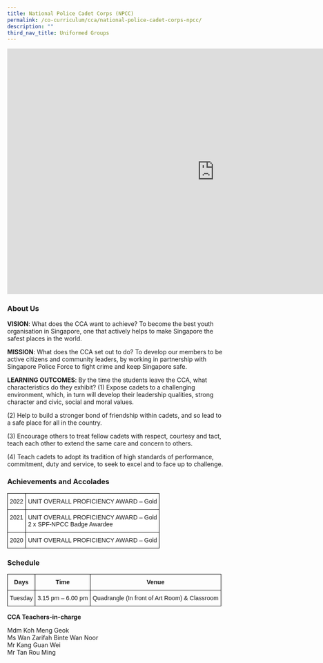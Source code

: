 ```yaml
---
title: National Police Cadet Corps (NPCC)
permalink: /co-curriculum/cca/national-police-cadet-corps-npcc/
description: ""
third_nav_title: Uniformed Groups
---
```

<iframe allowfullscreen="true" height="569" width="960" frameborder="0" src="https://docs.google.com/presentation/d/15Wc3ymfwE1P7bwDbIPct0xWjLeSjF5GV_5xgfMKkBfw/embed?start=true&amp;loop=true&amp;delayms=3000"></iframe>

### About Us

**VISION**: What does the CCA want to achieve? To become the best youth organisation in Singapore, one that actively helps to make Singapore the safest places in the world. 

**MISSION**: What does the CCA set out to do? To develop our members to be active citizens and community leaders, by working in partnership with Singapore Police Force to fight crime and keep Singapore safe. 

**LEARNING OUTCOMES**: By the time the students leave the CCA, what characteristics do they exhibit?
(1) Expose cadets to a challenging environment, which, in turn will develop their leadership qualities, strong character and civic, social and moral values.

(2) Help to build a stronger bond of friendship within cadets, and so lead to a safe place for all in the country. 

(3) Encourage others to treat fellow cadets with respect, courtesy and tact, teach each other to extend the same care and concern to others.

(4) Teach cadets to adopt its tradition of high standards of performance, commitment, duty and service, to seek to excel and to face up to challenge.  

### Achievements and Accolades

<style type="text/css">
.tg  {border-collapse:collapse;border-spacing:0;}
.tg td{border-color:black;border-style:solid;border-width:1px;font-family:Arial, sans-serif;font-size:14px;
  overflow:hidden;padding:10px 5px;word-break:normal;}
.tg th{border-color:black;border-style:solid;border-width:1px;font-family:Arial, sans-serif;font-size:14px;
  font-weight:normal;overflow:hidden;padding:10px 5px;word-break:normal;}
.tg .tg-ktyi{background-color:#FFF;text-align:left;vertical-align:top}
</style>
<table class="tg">
<thead>
  <tr>
    <th class="tg-ktyi">2022</th>
    <th class="tg-ktyi">UNIT OVERALL PROFICIENCY AWARD – Gold</th>
  </tr>
</thead>
<tbody>
  <tr>
    <td class="tg-ktyi">2021</td>
    <td class="tg-ktyi">UNIT OVERALL PROFICIENCY AWARD – Gold<br>2 x SPF-NPCC Badge Awardee</td>
  </tr>
  <tr>
    <td class="tg-ktyi">2020</td>
    <td class="tg-ktyi">UNIT OVERALL PROFICIENCY AWARD – Gold</td>
  </tr>
</tbody>
</table>

### Schedule

<style type="text/css">
.tg  {border-collapse:collapse;border-spacing:0;}
.tg td{border-color:black;border-style:solid;border-width:1px;font-family:Arial, sans-serif;font-size:14px;
  overflow:hidden;padding:10px 5px;word-break:normal;}
.tg th{border-color:black;border-style:solid;border-width:1px;font-family:Arial, sans-serif;font-size:14px;
  font-weight:normal;overflow:hidden;padding:10px 5px;word-break:normal;}
.tg .tg-baqh{text-align:center;vertical-align:top}
.tg .tg-amwm{font-weight:bold;text-align:center;vertical-align:top}
</style>
<table class="tg">
<thead>
  <tr>
    <th class="tg-amwm">Days</th>
    <th class="tg-amwm">Time</th>
    <th class="tg-amwm">Venue</th>
  </tr>
</thead>
<tbody>
  <tr>
    <td class="tg-baqh">Tuesday</td>
    <td class="tg-baqh">3.15 pm – 6.00 pm</td>
    <td class="tg-baqh">Quadrangle (In front of Art Room) &amp; Classroom</td>
  </tr>
</tbody>
</table>

**CCA Teachers-in-charge**

Mdm Koh Meng Geok <br>
Ms Wan Zarifah Binte Wan Noor<br>
Mr Kang Guan Wei<br>
Mr Tan Rou Ming